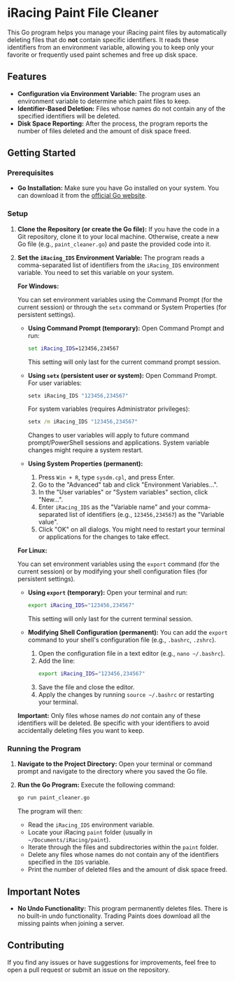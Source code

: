 # iRacing Paint File Cleaner

This Go program helps you manage your iRacing paint files by automatically deleting files that do **not** contain specific identifiers. It reads these identifiers from an environment variable, allowing you to keep only your favorite or frequently used paint schemes and free up disk space.

## Features

- **Configuration via Environment Variable:** The program uses an environment variable to determine which paint files to keep.
- **Identifier-Based Deletion:** Files whose names do not contain any of the specified identifiers will be deleted.
- **Disk Space Reporting:** After the process, the program reports the number of files deleted and the amount of disk space freed.

## Getting Started

### Prerequisites

- **Go Installation:** Make sure you have Go installed on your system. You can download it from the [official Go website](https://go.dev/dl/).

### Setup

1.  **Clone the Repository (or create the Go file):** If you have the code in a Git repository, clone it to your local machine. Otherwise, create a new Go file (e.g., `paint_cleaner.go`) and paste the provided code into it.

2.  **Set the `iRacing_IDS` Environment Variable:** The program reads a comma-separated list of identifiers from the `iRacing_IDS` environment variable. You need to set this variable on your system.

    **For Windows:**

    You can set environment variables using the Command Prompt (for the current session) or through the `setx` command or System Properties (for persistent settings).

    - **Using Command Prompt (temporary):**
      Open Command Prompt and run:

      ```cmd
      set iRacing_IDS=123456,234567
      ```

      This setting will only last for the current command prompt session.

    - **Using `setx` (persistent user or system):**
      Open Command Prompt. For user variables:

      ```cmd
      setx iRacing_IDS "123456,234567"
      ```

      For system variables (requires Administrator privileges):

      ```cmd
      setx /m iRacing_IDS "123456,234567"
      ```

      Changes to user variables will apply to future command prompt/PowerShell sessions and applications. System variable changes might require a system restart.

    - **Using System Properties (permanent):**
      1.  Press `Win + R`, type `sysdm.cpl`, and press Enter.
      2.  Go to the "Advanced" tab and click "Environment Variables...".
      3.  In the "User variables" or "System variables" section, click "New...".
      4.  Enter `iRacing_IDS` as the "Variable name" and your comma-separated list of identifiers (e.g., `123456,234567`) as the "Variable value".
      5.  Click "OK" on all dialogs. You might need to restart your terminal or applications for the changes to take effect.

    **For Linux:**

    You can set environment variables using the `export` command (for the current session) or by modifying your shell configuration files (for persistent settings).

    - **Using `export` (temporary):**
      Open your terminal and run:

      ```bash
      export iRacing_IDS="123456,234567"
      ```

      This setting will only last for the current terminal session.

    - **Modifying Shell Configuration (permanent):**
      You can add the `export` command to your shell's configuration file (e.g., `.bashrc`, `.zshrc`).
      1.  Open the configuration file in a text editor (e.g., `nano ~/.bashrc`).
      2.  Add the line:
          ```bash
          export iRacing_IDS="123456,234567"
          ```
      3.  Save the file and close the editor.
      4.  Apply the changes by running `source ~/.bashrc` or restarting your terminal.

    **Important:** Only files whose names _do not_ contain any of these identifiers will be deleted. Be specific with your identifiers to avoid accidentally deleting files you want to keep.

### Running the Program

1.  **Navigate to the Project Directory:** Open your terminal or command prompt and navigate to the directory where you saved the Go file.

2.  **Run the Go Program:** Execute the following command:

    ```bash
    go run paint_cleaner.go
    ```

    The program will then:

    - Read the `iRacing_IDS` environment variable.
    - Locate your iRacing `paint` folder (usually in `~/Documents/iRacing/paint`).
    - Iterate through the files and subdirectories within the `paint` folder.
    - Delete any files whose names do not contain any of the identifiers specified in the `IDS` variable.
    - Print the number of deleted files and the amount of disk space freed.

## Important Notes

- **No Undo Functionality:** This program permanently deletes files. There is no built-in undo functionality. Trading Paints does download all the missing paints when joining a server.

## Contributing

If you find any issues or have suggestions for improvements, feel free to open a pull request or submit an issue on the repository.
